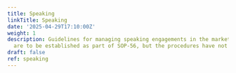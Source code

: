 ```yaml
---
title: Speaking
linkTitle: Speaking
date: '2025-04-29T17:10:00Z'
weight: 1
description: Guidelines for managing speaking engagements in the marketing department
  are to be established as part of SOP-56, but the procedures have not yet been started.
draft: false
ref: speaking
---
```


